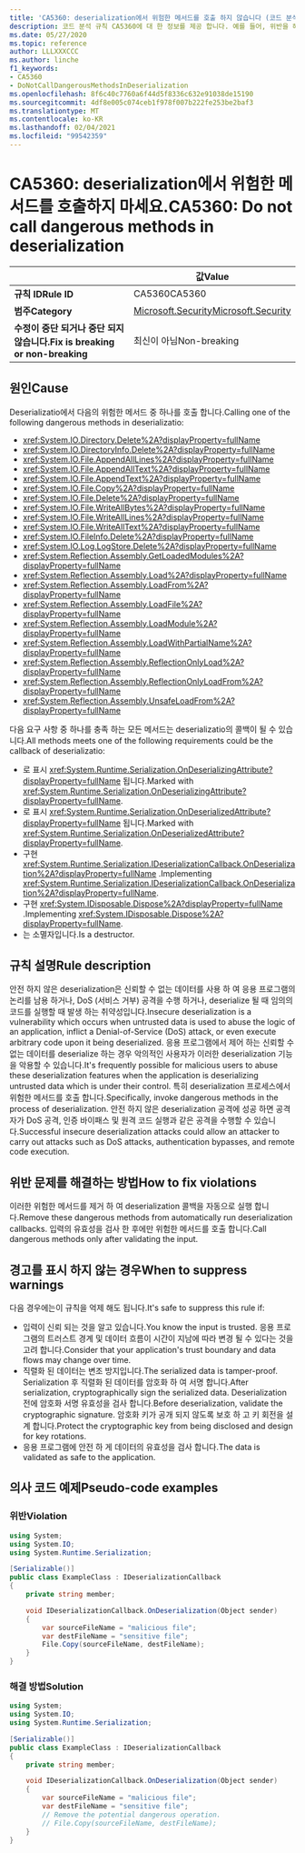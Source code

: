```yaml
---
title: 'CA5360: deserialization에서 위험한 메서드를 호출 하지 않습니다 (코드 분석).'
description: 코드 분석 규칙 CA5360에 대 한 정보를 제공 합니다. 예를 들어, 위반을 해결 하는 방법, 위반 하는 경우를 포함 합니다.
ms.date: 05/27/2020
ms.topic: reference
author: LLLXXXCCC
ms.author: linche
f1_keywords:
- CA5360
- DoNotCallDangerousMethodsInDeserialization
ms.openlocfilehash: 8f6c40c7760a6f44d5f8336c632e91038de15190
ms.sourcegitcommit: 4df8e005c074ceb1f978f007b222fe253be2baf3
ms.translationtype: MT
ms.contentlocale: ko-KR
ms.lasthandoff: 02/04/2021
ms.locfileid: "99542359"
---
```

# <a name="ca5360-do-not-call-dangerous-methods-in-deserialization"></a><span data-ttu-id="caf52-103">CA5360: deserialization에서 위험한 메서드를 호출하지 마세요.</span><span class="sxs-lookup"><span data-stu-id="caf52-103">CA5360: Do not call dangerous methods in deserialization</span></span>

| | <span data-ttu-id="caf52-104">값</span><span class="sxs-lookup"><span data-stu-id="caf52-104">Value</span></span> |
|-|-|
| <span data-ttu-id="caf52-105">**규칙 ID**</span><span class="sxs-lookup"><span data-stu-id="caf52-105">**Rule ID**</span></span> |<span data-ttu-id="caf52-106">CA5360</span><span class="sxs-lookup"><span data-stu-id="caf52-106">CA5360</span></span>|
| <span data-ttu-id="caf52-107">**범주**</span><span class="sxs-lookup"><span data-stu-id="caf52-107">**Category**</span></span> |[<span data-ttu-id="caf52-108">Microsoft.Security</span><span class="sxs-lookup"><span data-stu-id="caf52-108">Microsoft.Security</span></span>](security-warnings.md)|
| <span data-ttu-id="caf52-109">**수정이 중단 되거나 중단 되지 않습니다.**</span><span class="sxs-lookup"><span data-stu-id="caf52-109">**Fix is breaking or non-breaking**</span></span> |<span data-ttu-id="caf52-110">최신이 아님</span><span class="sxs-lookup"><span data-stu-id="caf52-110">Non-breaking</span></span>|

## <a name="cause"></a><span data-ttu-id="caf52-111">원인</span><span class="sxs-lookup"><span data-stu-id="caf52-111">Cause</span></span>

<span data-ttu-id="caf52-112">Deserializatio에서 다음의 위험한 메서드 중 하나를 호출 합니다.</span><span class="sxs-lookup"><span data-stu-id="caf52-112">Calling one of the following dangerous methods in deserializatio:</span></span>

- <xref:System.IO.Directory.Delete%2A?displayProperty=fullName>
- <xref:System.IO.DirectoryInfo.Delete%2A?displayProperty=fullName>
- <xref:System.IO.File.AppendAllLines%2A?displayProperty=fullName>
- <xref:System.IO.File.AppendAllText%2A?displayProperty=fullName>
- <xref:System.IO.File.AppendText%2A?displayProperty=fullName>
- <xref:System.IO.File.Copy%2A?displayProperty=fullName>
- <xref:System.IO.File.Delete%2A?displayProperty=fullName>
- <xref:System.IO.File.WriteAllBytes%2A?displayProperty=fullName>
- <xref:System.IO.File.WriteAllLines%2A?displayProperty=fullName>
- <xref:System.IO.File.WriteAllText%2A?displayProperty=fullName>
- <xref:System.IO.FileInfo.Delete%2A?displayProperty=fullName>
- <xref:System.IO.Log.LogStore.Delete%2A?displayProperty=fullName>
- <xref:System.Reflection.Assembly.GetLoadedModules%2A?displayProperty=fullName>
- <xref:System.Reflection.Assembly.Load%2A?displayProperty=fullName>
- <xref:System.Reflection.Assembly.LoadFrom%2A?displayProperty=fullName>
- <xref:System.Reflection.Assembly.LoadFile%2A?displayProperty=fullName>
- <xref:System.Reflection.Assembly.LoadModule%2A?displayProperty=fullName>
- <xref:System.Reflection.Assembly.LoadWithPartialName%2A?displayProperty=fullName>
- <xref:System.Reflection.Assembly.ReflectionOnlyLoad%2A?displayProperty=fullName>
- <xref:System.Reflection.Assembly.ReflectionOnlyLoadFrom%2A?displayProperty=fullName>
- <xref:System.Reflection.Assembly.UnsafeLoadFrom%2A?displayProperty=fullName>

<span data-ttu-id="caf52-113">다음 요구 사항 중 하나를 충족 하는 모든 메서드는 deserializatio의 콜백이 될 수 있습니다.</span><span class="sxs-lookup"><span data-stu-id="caf52-113">All methods meets one of the following requirements could be the callback of deserializatio:</span></span>

- <span data-ttu-id="caf52-114">로 표시 <xref:System.Runtime.Serialization.OnDeserializingAttribute?displayProperty=fullName> 됩니다.</span><span class="sxs-lookup"><span data-stu-id="caf52-114">Marked with <xref:System.Runtime.Serialization.OnDeserializingAttribute?displayProperty=fullName>.</span></span>
- <span data-ttu-id="caf52-115">로 표시 <xref:System.Runtime.Serialization.OnDeserializedAttribute?displayProperty=fullName> 됩니다.</span><span class="sxs-lookup"><span data-stu-id="caf52-115">Marked with <xref:System.Runtime.Serialization.OnDeserializedAttribute?displayProperty=fullName>.</span></span>
- <span data-ttu-id="caf52-116">구현 <xref:System.Runtime.Serialization.IDeserializationCallback.OnDeserialization%2A?displayProperty=fullName> .</span><span class="sxs-lookup"><span data-stu-id="caf52-116">Implementing <xref:System.Runtime.Serialization.IDeserializationCallback.OnDeserialization%2A?displayProperty=fullName>.</span></span>
- <span data-ttu-id="caf52-117">구현 <xref:System.IDisposable.Dispose%2A?displayProperty=fullName> .</span><span class="sxs-lookup"><span data-stu-id="caf52-117">Implementing <xref:System.IDisposable.Dispose%2A?displayProperty=fullName>.</span></span>
- <span data-ttu-id="caf52-118">는 소멸자입니다.</span><span class="sxs-lookup"><span data-stu-id="caf52-118">Is a destructor.</span></span>

## <a name="rule-description"></a><span data-ttu-id="caf52-119">규칙 설명</span><span class="sxs-lookup"><span data-stu-id="caf52-119">Rule description</span></span>

<span data-ttu-id="caf52-120">안전 하지 않은 deserialization은 신뢰할 수 없는 데이터를 사용 하 여 응용 프로그램의 논리를 남용 하거나, DoS (서비스 거부) 공격을 수행 하거나, deserialize 될 때 임의의 코드를 실행할 때 발생 하는 취약성입니다.</span><span class="sxs-lookup"><span data-stu-id="caf52-120">Insecure deserialization is a vulnerability which occurs when untrusted data is used to abuse the logic of an application, inflict a Denial-of-Service (DoS) attack, or even execute arbitrary code upon it being deserialized.</span></span> <span data-ttu-id="caf52-121">응용 프로그램에서 제어 하는 신뢰할 수 없는 데이터를 deserialize 하는 경우 악의적인 사용자가 이러한 deserialization 기능을 악용할 수 있습니다.</span><span class="sxs-lookup"><span data-stu-id="caf52-121">It's frequently possible for malicious users to abuse these deserialization features when the application is deserializing untrusted data which is under their control.</span></span> <span data-ttu-id="caf52-122">특히 deserialization 프로세스에서 위험한 메서드를 호출 합니다.</span><span class="sxs-lookup"><span data-stu-id="caf52-122">Specifically, invoke dangerous methods in the process of deserialization.</span></span> <span data-ttu-id="caf52-123">안전 하지 않은 deserialization 공격에 성공 하면 공격자가 DoS 공격, 인증 바이패스 및 원격 코드 실행과 같은 공격을 수행할 수 있습니다.</span><span class="sxs-lookup"><span data-stu-id="caf52-123">Successful insecure deserialization attacks could allow an attacker to carry out attacks such as DoS attacks, authentication bypasses, and remote code execution.</span></span>

## <a name="how-to-fix-violations"></a><span data-ttu-id="caf52-124">위반 문제를 해결하는 방법</span><span class="sxs-lookup"><span data-stu-id="caf52-124">How to fix violations</span></span>

<span data-ttu-id="caf52-125">이러한 위험한 메서드를 제거 하 여 deserialization 콜백을 자동으로 실행 합니다.</span><span class="sxs-lookup"><span data-stu-id="caf52-125">Remove these dangerous methods from automatically run deserialization callbacks.</span></span> <span data-ttu-id="caf52-126">입력의 유효성을 검사 한 후에만 위험한 메서드를 호출 합니다.</span><span class="sxs-lookup"><span data-stu-id="caf52-126">Call dangerous methods only after validating the input.</span></span>

## <a name="when-to-suppress-warnings"></a><span data-ttu-id="caf52-127">경고를 표시 하지 않는 경우</span><span class="sxs-lookup"><span data-stu-id="caf52-127">When to suppress warnings</span></span>

<span data-ttu-id="caf52-128">다음 경우에는이 규칙을 억제 해도 됩니다.</span><span class="sxs-lookup"><span data-stu-id="caf52-128">It's safe to suppress this rule if:</span></span>

- <span data-ttu-id="caf52-129">입력이 신뢰 되는 것을 알고 있습니다.</span><span class="sxs-lookup"><span data-stu-id="caf52-129">You know the input is trusted.</span></span> <span data-ttu-id="caf52-130">응용 프로그램의 트러스트 경계 및 데이터 흐름이 시간이 지남에 따라 변경 될 수 있다는 것을 고려 합니다.</span><span class="sxs-lookup"><span data-stu-id="caf52-130">Consider that your application's trust boundary and data flows may change over time.</span></span>
- <span data-ttu-id="caf52-131">직렬화 된 데이터는 변조 방지입니다.</span><span class="sxs-lookup"><span data-stu-id="caf52-131">The serialized data is tamper-proof.</span></span> <span data-ttu-id="caf52-132">Serialization 후 직렬화 된 데이터를 암호화 하 여 서명 합니다.</span><span class="sxs-lookup"><span data-stu-id="caf52-132">After serialization, cryptographically sign the serialized data.</span></span> <span data-ttu-id="caf52-133">Deserialization 전에 암호화 서명 유효성을 검사 합니다.</span><span class="sxs-lookup"><span data-stu-id="caf52-133">Before deserialization, validate the cryptographic signature.</span></span> <span data-ttu-id="caf52-134">암호화 키가 공개 되지 않도록 보호 하 고 키 회전을 설계 합니다.</span><span class="sxs-lookup"><span data-stu-id="caf52-134">Protect the cryptographic key from being disclosed and design for key rotations.</span></span>
- <span data-ttu-id="caf52-135">응용 프로그램에 안전 하 게 데이터의 유효성을 검사 합니다.</span><span class="sxs-lookup"><span data-stu-id="caf52-135">The data is validated as safe to the application.</span></span>

## <a name="pseudo-code-examples"></a><span data-ttu-id="caf52-136">의사 코드 예제</span><span class="sxs-lookup"><span data-stu-id="caf52-136">Pseudo-code examples</span></span>

### <a name="violation"></a><span data-ttu-id="caf52-137">위반</span><span class="sxs-lookup"><span data-stu-id="caf52-137">Violation</span></span>

```csharp
using System;
using System.IO;
using System.Runtime.Serialization;

[Serializable()]
public class ExampleClass : IDeserializationCallback
{
    private string member;

    void IDeserializationCallback.OnDeserialization(Object sender)
    {
        var sourceFileName = "malicious file";
        var destFileName = "sensitive file";
        File.Copy(sourceFileName, destFileName);
    }
}
```

### <a name="solution"></a><span data-ttu-id="caf52-138">해결 방법</span><span class="sxs-lookup"><span data-stu-id="caf52-138">Solution</span></span>

```csharp
using System;
using System.IO;
using System.Runtime.Serialization;

[Serializable()]
public class ExampleClass : IDeserializationCallback
{
    private string member;

    void IDeserializationCallback.OnDeserialization(Object sender)
    {
        var sourceFileName = "malicious file";
        var destFileName = "sensitive file";
        // Remove the potential dangerous operation.
        // File.Copy(sourceFileName, destFileName);
    }
}
```
